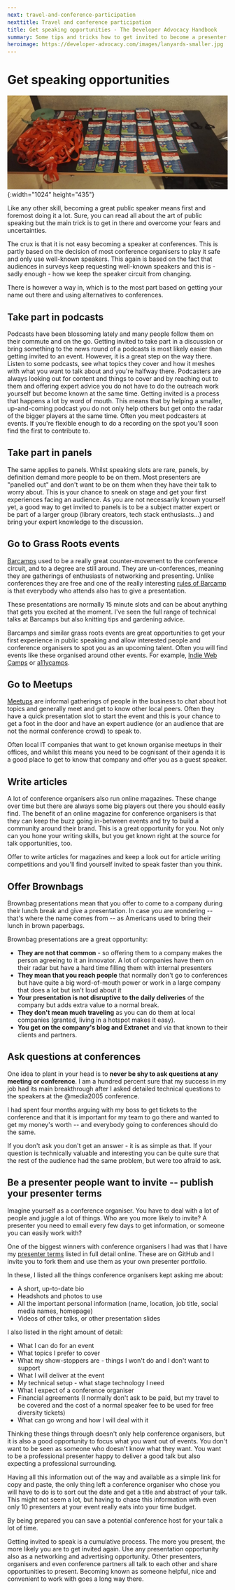 ```yaml
---
next: travel-and-conference-participation
nexttitle: Travel and conference participation
title: Get speaking opportunities - The Developer Advocacy Handbook
summary: Some tips and tricks how to get invited to become a presenter at conferences.
heroimage: https://developer-advocacy.com/images/lanyards-smaller.jpg
---
```


# Get speaking opportunities

![A table with a lot of lanyards](images/lanyards-smaller.jpg){:width="1024" height="435"}

Like any other skill, becoming a great public speaker means first and
foremost doing it a lot. Sure, you can read all about the art of public
speaking but the main trick is to get in there and overcome your fears
and uncertainties.

The crux is that it is not easy becoming a speaker at conferences. This
is partly based on the decision of most conference organisers to play it
safe and only use well-known speakers. This again is based on the fact
that audiences in surveys keep requesting well-known speakers and this
is - sadly enough - how we keep the speaker circuit from changing.

There is however a way in, which is to the most part based on getting
your name out there and using alternatives to conferences.

## Take part in podcasts

Podcasts have been blossoming lately and many people follow them on
their commute and on the go. Getting invited to take part in a
discussion or bring something to the news round of a podcasts is most
likely easier than getting invited to an event. However, it is a great
step on the way there. Listen to some podcasts, see what topics they
cover and how it meshes with what you want to talk about and you're
halfway there. Podcasters are always looking out for content and things
to cover and by reaching out to them and offering expert advice you do
not have to do the outreach work yourself but become known at the same
time. Getting invited is a process that happens a lot by word of mouth.
This means that by helping a smaller, up-and-coming podcast you do not
only help others but get onto the radar of the bigger players at the
same time. Often you meet podcasters at events. If you're flexible
enough to do a recording on the spot you'll soon find the first to
contribute to.

## Take part in panels

The same applies to panels. Whilst speaking slots are rare, panels, by
definition demand more people to be on them. Most presenters are
"panelled out" and don't want to be on them when they have their talk to
worry about. This is your chance to sneak on stage and get your first
experiences facing an audience. As you are not necessarily known
yourself yet, a good way to get invited to panels is to be a subject
matter expert or be part of a larger group (library creators, tech stack
enthusiasts…) and bring your expert knowledge to the discussion.

## Go to Grass Roots events

[Barcamps](http://barcamp.org/) used to be a really great
counter-movement to the conference circuit, and to a degree are still
around. They are un-conferences, meaning they are gatherings of
enthusiasts of networking and presenting. Unlike conferences they are
free and one of the really interesting
[rules of Barcamp](http://barcamp.org/TheRulesOfBarCamp) is that
everybody who attends also has to give a presentation.

These presentations are normally 15 minute slots and can be about
anything that gets you excited at the moment. I\'ve seen the full range
of technical talks at Barcamps but also knitting tips and gardening
advice.

Barcamps and similar grass roots events are great opportunities to get
your first experience in public speaking and allow interested people and
conference organisers to spot you as an upcoming talent. Often you will
find events like these organised around other events. For example,
[Indie Web Camps](https://indieweb.org/IndieWebCamps) or
[a11ycamps](http://www.a11ycamp.org/).

## Go to Meetups

[Meetups](https://www.meetup.com/) are informal gatherings of people in
the business to chat about hot topics and generally meet and get to know
other local peers. Often they have a quick presentation slot to start the
event and this is your chance to get a foot in the door and have an
expert audience (or an audience that are not the
normal conference crowd) to speak to.

Often local IT companies that want to get known organise meetups in
their offices, and whilst this means you need to be cognisant of their
agenda it is a good place to get to know that company and
offer you as a guest speaker.

## Write articles

A lot of conference organisers also run online magazines. These change
over time but there are always some big players out there you should
easily find. The benefit of an online magazine for conference organisers
is that they can keep the buzz going in-between events and try to build
a community around their brand. This is a great opportunity for you. Not
only can you hone your writing skills, but you get known right at the
source for talk opportunities, too.

Offer to write articles for magazines and keep a look out for article
writing competitions and you\'ll find yourself invited to speak faster
than you think.

## Offer Brownbags

Brownbag presentations mean that you offer to come to a company during
their lunch break and give a presentation. In case you are wondering --
that\'s where the name comes from -- as Americans used to bring their lunch in
brown paperbags.

Brownbag presentations are a great opportunity:

* **They are not that common** - so offering them to a company makes the person agreeing to it an innovator. A lot of companies have them on their radar but have a hard time filling them with internal presenters
* **They mean that you reach people** that normally don\'t go to conferences but have quite a big word-of-mouth power or work in a large company that does a lot but isn't loud about it
* **Your presentation is not disruptive to the daily deliveries** of the company but adds extra value to a normal break.
* **They don\'t mean much traveling** as you can do them at local companies (granted, living in a hotspot makes it easy).
* **You get on the company\'s blog and Extranet** and via that known to their clients and partners.

## Ask questions at conferences

One idea to plant in your head is to **never be shy to ask questions at
any meeting or conference**. I am a hundred percent sure that my success
in my job had its main breakthrough after I asked detailed technical
questions to the speakers at the @media2005 conference.

I had spent four months arguing with my boss to get tickets to the
conference and that it is important for my team to go there and wanted
to get my money\'s worth -- and everybody going to conferences should do
the same.

If you don\'t ask you don\'t get an answer - it is as simple as that.
If your question is technically valuable and interesting you can be
quite sure that the rest of the audience had the same problem, but were
too afraid to ask.

## Be a presenter people want to invite -- publish your presenter terms

Imagine yourself as a conference organiser. You have to deal with a lot
of people and juggle a lot of things. Who are you more likely to invite?
A presenter you need to email every few days to get information, or
someone you can easily work with?

One of the biggest winners with conference organisers I had was that I
have my [presenter terms](https://codepo8.github.io/presenter-terms/)
listed in full detail online. These are on GitHub and I invite you to
fork them and use them as your own presenter portfolio.

In these, I listed all the things conference organisers kept asking me
about:

* A short, up-to-date bio
* Headshots and photos to use
* All the important personal information (name, location, job title, social media names, homepage)
* Videos of other talks, or other presentation slides

I also listed in the right amount of detail:

* What I can do for an event
* What topics I prefer to cover
* What my show-stoppers are - things I won't do and I don't want to support
* What I will deliver at the event
* My technical setup - what stage technology I need
* What I expect of a conference organiser
* Financial agreements (I normally don't ask to be paid, but my travel to be covered and the cost of a normal speaker fee to be used for free diversity tickets)
* What can go wrong and how I will deal with it

Thinking these things through doesn't only help conference organisers,
but it is also a good opportunity to focus what you want out of events.
You don't want to be seen as someone who doesn't know what they want.
You want to be a professional presenter happy to deliver a good talk but
also expecting a professional surrounding.

Having all this information out of the way and available as a simple
link for copy and paste, the only thing left a conference organiser who
chose you will have to do is to sort out the date and get a title and
abstract of your talk. This might not seem a lot, but having to chase
this information with even only 10 presenters at your event really eats
into your time budget.

By being prepared you can save a potential conference host for your talk
a lot of time.

Getting invited to speak is a cumulative process. The more you present,
the more likely you are to get invited again. Use any presentation
opportunity also as a networking and advertising opportunity. Other
presenters, organisers and even conference partners all talk to each
other and share opportunities to present. Becoming known as someone
helpful, nice and convenient to work with goes a long way there.